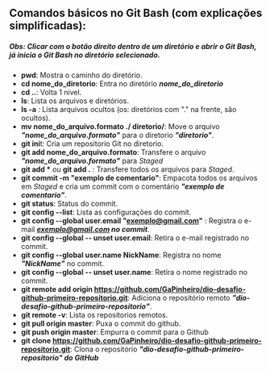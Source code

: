  ## **Comandos básicos no Git Bash (com explicações simplificadas):**
 
 ##### _Obs: Clicar com o botão direito dentro de um diretório e abrir o Git Bash, já inicia o Git Bash no diretório selecionado._
 
 - **pwd**: Mostra o caminho do diretório. 
 - **cd nome_do_diretorio**: Entra no diretório _**nome_do_diretorio**_
 - **cd ..**: Volta 1 nivel.
- **ls**: Lista os arquivos e diretórios.
- **ls -a** : Lista arquivos ocultos (os: diretórios com "." na frente, são ocultos).
- **mv nome_do_arquivo.formato ./ diretorio/**: Move o arquivo _**"nome_do_arquivo.formato"**_ para o diretorio _**"diretorio"**_.
- **git ini**t: Cria um repositorio Git no diretorio.
- **git add nome_do_arquivo.formato**: Transfere o arquivo _**"nome_do_arquivo.formato"**_ para _Staged_
- __git add *__ _ou_  **git add .** : Transfere todos os arquivos para _Staged_.
-  **git commit -m  "exemplo de comentario"**: Empacota todos os arquivos em _Staged_ e cria um commit com o comentário _**"exemplo de comentario"**_.
- **git status**: Status do commit.
- **git config --list**: Lista as configurações do commit.
- **git config --global user.email "exemplo@gmail.com"** : Registra o e-mail _**exemplo@gmail.com no commit**_.
- **git config --global -- unset user.email**: Retira o e-mail registrado no commit.
- **git config --global user.name NickName**: Registra no nome _**"NickName"**_ no commit.
- **git config --global -- unset user.name**: Retira o nome registrado no commit.
- **git remote add origin https://github.com/GaPinheiro/dio-desafio-github-primeiro-repositorio.git**: Adiciona o repositório remoto _**"dio-desafio-github-primeiro-repositorio"**_.
- **git remote -v**: Lista os repositorios remotos.
- **git pull origin master**: Puxa o commit do github.
- **git push origin master**: Empurra o commit para o Github
- **git clone https://github.com/GaPinheiro/dio-desafio-github-primeiro-repositorio.git**: Clona o repositório _**"dio-desafio-github-primeiro-repositorio" do GitHub**_








